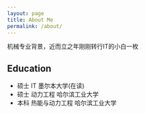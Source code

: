 ```yaml
---
layout: page
title: About Me
permalink: /about/
---
```


机械专业背景，近而立之年刚刚转行IT的小白一枚

## Education

* 硕士 IT           墨尔本大学(在读)
* 硕士 动力工程      哈尔滨工业大学
* 本科 热能与动力工程 哈尔滨工业大学